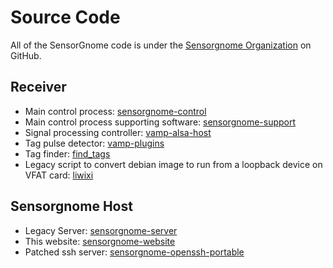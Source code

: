 
# Source Code

All of the SensorGnome code is under the [Sensorgnome Organization](https://github.com/sensorgnome-org) on GitHub.

## Receiver

- Main control process: [sensorgnome-control](https://github.com/sensorgnome-org/sensorgnome-control)
- Main control process supporting software: [sensorgnome-support](https://github.com/sensorgnome-org/sensorgnome-support)
- Signal processing controller: [vamp-alsa-host](https://github.com/sensorgnome-org/vamp-alsa-host)
- Tag pulse detector: [vamp-plugins](https://github.com/sensorgnome-org/vamp-plugins)
- Tag finder: [find_tags](https://github.com/sensorgnome-org/find_tags)
- Legacy script to convert debian image to run from a loopback device on VFAT card: [liwixi](https://github.com/sensorgnome-org/liwixi)

## Sensorgnome Host

- Legacy Server: [sensorgnome-server](https://github.com/sensorgnome-org/sensorgnome-server)
- This website: [sensorgnome-website](https://github.com/sensorgnome-org/sensorgnome-website)
- Patched ssh server: [sensorgnome-openssh-portable](https://github.com/sensorgnome-org/sensorgnome-openssh-portable)
